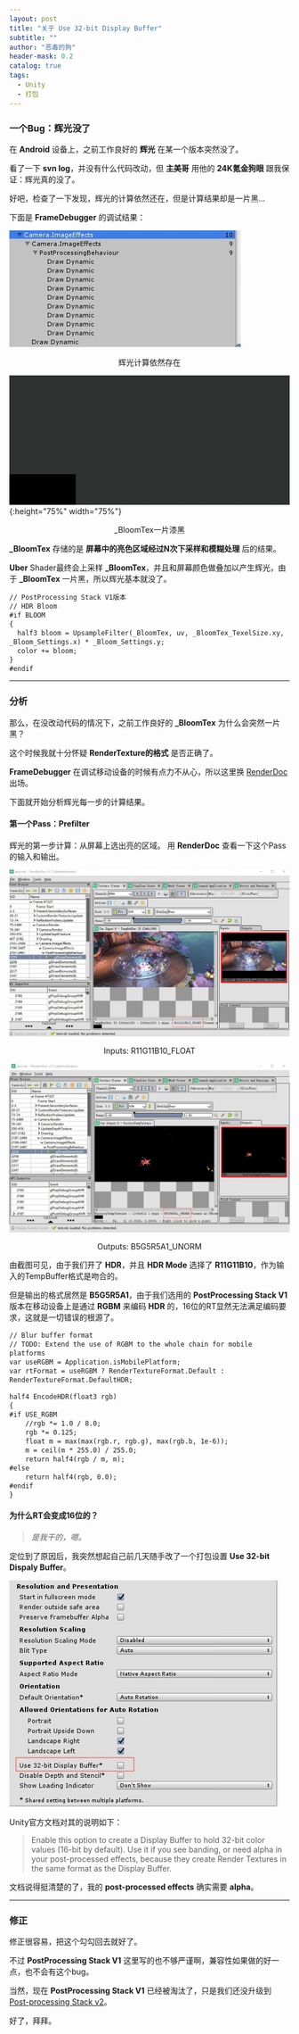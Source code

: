 ```yaml
---
layout: post
title: "关于 Use 32-bit Display Buffer"
subtitle: ""
author: "恶毒的狗"
header-mask: 0.2
catalog: true
tags:
  - Unity
  - 打包
---
```


### 一个Bug：辉光没了

在 **Android** 设备上，之前工作良好的 **辉光** 在某一个版本突然没了。

看了一下 **svn log**，并没有什么代码改动，但 **主美哥** 用他的 **24K氪金狗眼** 跟我保证：辉光真的没了。

好吧，检查了一下发现，辉光的计算依然还在，但是计算结果却是一片黑...

下面是 **FrameDebugger** 的调试结果：

![img](/img/use-32bit-buffer/screenshot1.jpg)
<center>辉光计算依然存在</center>

![img](/img/use-32bit-buffer/screenshot2.jpg){:height="75%" width="75%"}
<center>_BloomTex一片漆黑</center>

**_BloomTex** 存储的是 **屏幕中的亮色区域经过N次下采样和模糊处理** 后的结果。

**Uber** Shader最终会上采样 **_BloomTex**，并且和屏幕颜色做叠加以产生辉光，由于 **_BloomTex** 一片黑，所以辉光基本就没了。

```
// PostProcessing Stack V1版本
// HDR Bloom
#if BLOOM
{
  half3 bloom = UpsampleFilter(_BloomTex, uv, _BloomTex_TexelSize.xy, _Bloom_Settings.x) * _Bloom_Settings.y;
  color += bloom;
}
#endif
```

---

### 分析

那么，在没改动代码的情况下，之前工作良好的 **_BloomTex** 为什么会突然一片黑？ 

这个时候我就十分怀疑 **RenderTexture的格式** 是否正确了。

**FrameDebugger** 在调试移动设备的时候有点力不从心，所以这里换 [RenderDoc](https://renderdoc.org/) 出场。

下面就开始分析辉光每一步的计算结果。

#### 第一个Pass：Prefilter

辉光的第一步计算：从屏幕上选出亮的区域。 用 **RenderDoc** 查看一下这个Pass的输入和输出。

![img](/img/use-32bit-buffer/screenshot3.jpg)
<center>Inputs: R11G11B10_FLOAT</center>

![img](/img/use-32bit-buffer/screenshot4.jpg)
<center>Outputs: B5G5R5A1_UNORM</center>

由截图可见，由于我们开了 **HDR**，并且 **HDR Mode** 选择了 **R11G11B10**，作为输入的TempBuffer格式是吻合的。

但是输出的格式居然是 **B5G5R5A1**，由于我们选用的 **PostProcessing Stack V1** 版本在移动设备上是通过 **RGBM** 来编码 **HDR** 的，16位的RT显然无法满足编码要求，这就是一切错误的根源了。

```
// Blur buffer format
// TODO: Extend the use of RGBM to the whole chain for mobile platforms
var useRGBM = Application.isMobilePlatform;
var rtFormat = useRGBM ? RenderTextureFormat.Default : RenderTextureFormat.DefaultHDR;
```

```
half4 EncodeHDR(float3 rgb)
{
#if USE_RGBM
    //rgb *= 1.0 / 8.0;
	rgb *= 0.125;
    float m = max(max(rgb.r, rgb.g), max(rgb.b, 1e-6));
    m = ceil(m * 255.0) / 255.0;
    return half4(rgb / m, m);
#else
    return half4(rgb, 0.0);
#endif
}
```

#### 为什么RT会变成16位的？

> *是我干的，嗯。*

定位到了原因后，我突然想起自己前几天随手改了一个打包设置 **Use 32-bit Dispaly Buffer**。

![img](/img/use-32bit-buffer/screenshot5.jpg)

Unity官方文档对其的说明如下：

> Enable this option to create a Display Buffer to hold 32-bit color values (16-bit by default). Use it if you see banding, or need alpha in your post-processed effects, because they create Render Textures in the same format as the Display Buffer.

文档说得挺清楚的了，我的 **post-processed effects** 确实需要 **alpha**。

---

### 修正

修正很容易，把这个勾勾回去就好了。

不过 **PostProcessing Stack V1** 这里写的也不够严谨啊，兼容性如果做的好一点，也不会有这个bug。

当然，现在 **PostProcessing Stack V1** 已经被淘汰了，只是我们还没升级到 [Post-processing Stack v2](https://github.com/Unity-Technologies/PostProcessing)。

好了，拜拜。









